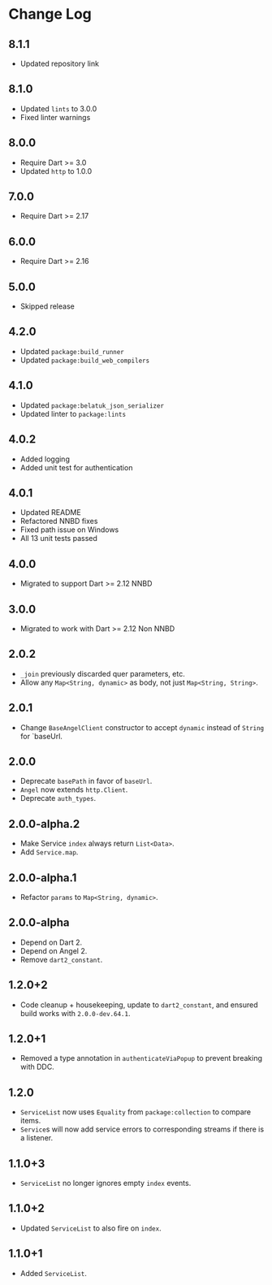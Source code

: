 # Change Log

## 8.1.1

* Updated repository link

## 8.1.0

* Updated `lints` to 3.0.0
* Fixed linter warnings

## 8.0.0

* Require Dart >= 3.0
* Updated `http` to 1.0.0

## 7.0.0

* Require Dart >= 2.17
  
## 6.0.0

* Require Dart >= 2.16

## 5.0.0

* Skipped release

## 4.2.0

* Updated `package:build_runner`
* Updated `package:build_web_compilers`

## 4.1.0

* Updated `package:belatuk_json_serializer`
* Updated linter to `package:lints`

## 4.0.2

* Added logging
* Added unit test for authentication

## 4.0.1

* Updated README
* Refactored NNBD fixes
* Fixed path issue on Windows
* All 13 unit tests passed

## 4.0.0

* Migrated to support Dart >= 2.12 NNBD

## 3.0.0

* Migrated to work with Dart >= 2.12 Non NNBD

## 2.0.2

* `_join` previously discarded quer parameters, etc.
* Allow any `Map<String, dynamic>` as body, not just `Map<String, String>`.

## 2.0.1

* Change `BaseAngelClient` constructor to accept `dynamic` instead of `String` for `baseUrl.

## 2.0.0

* Deprecate `basePath` in favor of `baseUrl`.
* `Angel` now extends `http.Client`.
* Deprecate `auth_types`.

## 2.0.0-alpha.2

* Make Service `index` always return `List<Data>`.
* Add `Service.map`.

## 2.0.0-alpha.1

* Refactor `params` to `Map<String, dynamic>`.

## 2.0.0-alpha

* Depend on Dart 2.
* Depend on Angel 2.
* Remove `dart2_constant`.

## 1.2.0+2

* Code cleanup + housekeeping, update to `dart2_constant`, and
ensured build works with `2.0.0-dev.64.1`.

## 1.2.0+1

* Removed a type annotation in `authenticateViaPopup` to prevent breaking with DDC.

## 1.2.0

* `ServiceList` now uses `Equality` from `package:collection` to compare items.
* `Service`s will now add service errors to corresponding streams if there is a listener.

## 1.1.0+3

* `ServiceList` no longer ignores empty `index` events.

## 1.1.0+2

* Updated `ServiceList` to also fire on `index`.

## 1.1.0+1

* Added `ServiceList`.
